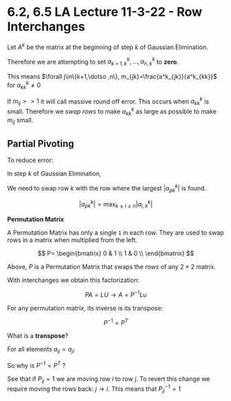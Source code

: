 # 6.2, 6.5 LA Lecture 11-3-22 - Row Interchanges
Let $A^k$ be the matrix at the beginning of step $k$ of Gaussian Elimination. 

Therefore we are attempting to set $a^k_{k+1, k}, \dotso, a^k_{n, k}$ to **zero**. 

This means $\forall j\in\{k+1,\dotso ,n\}, m_{jk}=\frac{a^k_{jk}}{a^k_{kk}}$ for $a^k_{kk} \neq 0$

If $m_{ij} >> 1$ it will call massive round off error. This occurs when $a^k_{kk}$ is small. Therefore we *swap rows* to make $a^k_{kk}$ as large as possible to make $m_{ij}$ small. 

## Partial Pivoting
To reduce error:

In step $k$ of Gaussian Elimination, 

We need to swap row $k$ with the row where the largest $|a^k_{pk}|$  is found. 

$$
|a^k_{pk}| = \max_{k\leq i\leq n}|a^k_{i, k}|
$$

**Permutation Matrix**

A Permutation Matrix has only a single `1` in each row. They are used to swap rows in a matrix when multiplied from the left. 

$$
P=
\begin{bmatrix}
0 & 1 \\
1 & 0 \\
\end{bmatrix}
$$

Above, $P$ is a Permutation Matrix that swaps the rows of any $2\times 2$ matrix. 

With interchanges we obtain this factorization:

$$
PA = LU \to A = P^{-1}Lu
$$

For any permutation matrix, its inverse is its transpose:

$$
P^{-1} = P^T
$$

What is a **transpose**?

For all elements $a_{ij} = a_{ji}$

So why is $P^{-1} = P^{T}$ ?

See that if $P_{ij} = 1$ we are moving row $i$ to row $j$. To revert this change we require moving the rows back: $j\to i$. This means that $P^{-1}_{ji}=1$

